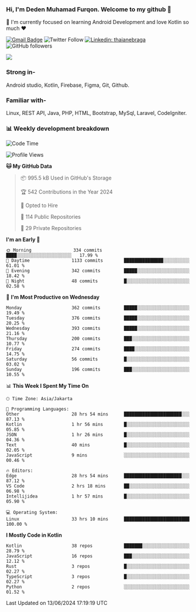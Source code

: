 ### Hi, I'm Deden Muhamad Furqon. Welcome to my github 👋

<!--
**furqoncreative/furqoncreative** is a ✨ _special_ ✨ repository because its `README.md` (this file) appears on your GitHub profile.

Here are some ideas to get you started:

- 🔭 I’m currently working on ...
- 👯 I’m looking to collaborate on ...
- 🤔 I’m looking for help with ...
- 💬 Ask me about ...
- 📫 How to reach me: ...
- 😄 Pronouns: ...
- ⚡ Fun fact: ...
-->

  🌱 I'm currently focused on learning Android Development and love Kotlin so much ❤ 

[![Gmail Badge](https://img.shields.io/badge/-furqoncreative24@gmail.com-c14438?style=flat-square&logo=Gmail&logoColor=white&link=mailto:furqoncreative24@gmail.com)](mailto:furqoncreative24@gmail.com)
![Twitter Follow](https://img.shields.io/twitter/follow/furqoncreative?label=Follow)
[![Linkedin: thaianebraga](https://img.shields.io/badge/-Deden_Muhamad_Furqon-blue?style=flat-square&logo=Linkedin&logoColor=white&link=https://www.linkedin.com/in/anmol-p-singh/)](https://www.linkedin.com/in/furqoncreative/)
![GitHub followers](https://img.shields.io/github/followers/furqoncreative?label=Follow&style=social)

<img src="https://github-readme-stats.sera5-dev.vercel.app/api?username=furqoncreative&hide=stars&show_icons=true&count_private=true&include_all_commits=true&title_color=#008080&icon_color=#008080&hide_border=true" width="">

### Strong in-

Android studio, Kotlin, Firebase, Figma, Git, Github.

### Familiar with-
Linux, REST API, Java, PHP, HTML, Bootstrap, MySql, Laravel, CodeIgniter.

### 📊 Weekly development breakdown

<!--START_SECTION:waka-->
![Code Time](http://img.shields.io/badge/Code%20Time-2%2C419%20hrs%2032%20mins-blue)

![Profile Views](http://img.shields.io/badge/Profile%20Views-0-blue)

**🐱 My GitHub Data** 

> 📦 995.5 kB Used in GitHub's Storage 
 > 
> 🏆 542 Contributions in the Year 2024
 > 
> 💼 Opted to Hire
 > 
> 📜 114 Public Repositories 
 > 
> 🔑 29 Private Repositories 
 > 
**I'm an Early 🐤** 

```text
🌞 Morning                334 commits         ████░░░░░░░░░░░░░░░░░░░░░   17.99 % 
🌆 Daytime                1133 commits        ███████████████░░░░░░░░░░   61.01 % 
🌃 Evening                342 commits         █████░░░░░░░░░░░░░░░░░░░░   18.42 % 
🌙 Night                  48 commits          █░░░░░░░░░░░░░░░░░░░░░░░░   02.58 % 
```
📅 **I'm Most Productive on Wednesday** 

```text
Monday                   362 commits         █████░░░░░░░░░░░░░░░░░░░░   19.49 % 
Tuesday                  376 commits         █████░░░░░░░░░░░░░░░░░░░░   20.25 % 
Wednesday                393 commits         █████░░░░░░░░░░░░░░░░░░░░   21.16 % 
Thursday                 200 commits         ███░░░░░░░░░░░░░░░░░░░░░░   10.77 % 
Friday                   274 commits         ████░░░░░░░░░░░░░░░░░░░░░   14.75 % 
Saturday                 56 commits          █░░░░░░░░░░░░░░░░░░░░░░░░   03.02 % 
Sunday                   196 commits         ███░░░░░░░░░░░░░░░░░░░░░░   10.55 % 
```


📊 **This Week I Spent My Time On** 

```text
🕑︎ Time Zone: Asia/Jakarta

💬 Programming Languages: 
Other                    28 hrs 54 mins      ██████████████████████░░░   87.13 % 
Kotlin                   1 hr 56 mins        █░░░░░░░░░░░░░░░░░░░░░░░░   05.85 % 
JSON                     1 hr 26 mins        █░░░░░░░░░░░░░░░░░░░░░░░░   04.36 % 
Text                     40 mins             █░░░░░░░░░░░░░░░░░░░░░░░░   02.05 % 
JavaScript               9 mins              ░░░░░░░░░░░░░░░░░░░░░░░░░   00.46 % 

🔥 Editors: 
Edge                     28 hrs 54 mins      ██████████████████████░░░   87.12 % 
VS Code                  2 hrs 18 mins       ██░░░░░░░░░░░░░░░░░░░░░░░   06.98 % 
Intellijidea             1 hr 57 mins        █░░░░░░░░░░░░░░░░░░░░░░░░   05.90 % 

💻 Operating System: 
Linux                    33 hrs 10 mins      █████████████████████████   100.00 % 
```

**I Mostly Code in Kotlin** 

```text
Kotlin                   38 repos            ███████░░░░░░░░░░░░░░░░░░   28.79 % 
JavaScript               16 repos            ███░░░░░░░░░░░░░░░░░░░░░░   12.12 % 
Rust                     3 repos             █░░░░░░░░░░░░░░░░░░░░░░░░   02.27 % 
TypeScript               3 repos             █░░░░░░░░░░░░░░░░░░░░░░░░   02.27 % 
Python                   2 repos             ░░░░░░░░░░░░░░░░░░░░░░░░░   01.52 % 
```




 Last Updated on 13/06/2024 17:19:19 UTC
<!--END_SECTION:waka-->
